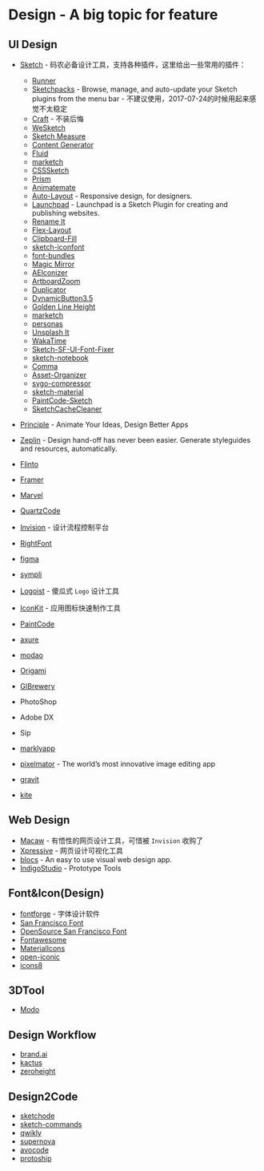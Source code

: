# Design - A big topic for feature

## UI Design
- [Sketch](https://www.sketchapp.com/) - 码农必备设计工具，支持各种插件，这里给出一些常用的插件：
  + [Runner](http://sketchrunner.com/)
  + [Sketchpacks](https://sketchpacks.com/) - Browse, manage, and auto-update your Sketch plugins from the menu bar - 不建议使用，2017-07-24的时候用起来感觉不太稳定
  + [Craft](https://www.invisionapp.com/craft) - 不装后悔
  + [WeSketch](https://github.com/weixin/WeSketch)
  + [Sketch Measure](http://utom.design/measure/)
  + [Content Generator](https://github.com/timuric/Content-generator-sketch-plugin)
  + [Fluid](https://github.com/matt-curtis/Fluid-for-Sketch)
  + [marketch](https://github.com/tudou527/marketch)
  + [CSSSketch](https://github.com/JohnCoates/CSSketch)
  + [Prism](https://github.com/ment-mx/Prism)
  + [Animatemate](http://animatemate.com/)
  + [Auto-Layout](https://animaapp.github.io/) - Responsive design, for designers.
  + [Launchpad](https://animaapp.github.io/) - Launchpad is a Sketch Plugin for creating and publishing websites.
  + [Rename It](https://github.com/rodi01/renameit)
  + [Flex-Layout](https://github.com/hrescak/Sketch-Flex-Layout)
  + [Clipboard-Fill](https://github.com/ScottSavarie/Clipboard-Fill)
  + [sketch-iconfont](https://github.com/keremciu/sketch-iconfont)
  + [font-bundles](https://github.com/keremciu/font-bundles)
  + [Magic Mirror](http://magicsketch.io/)
  + [AEIconizer](https://github.com/tadija/AEIconizer)
  + [ArtboardZoom](https://github.com/arkkimaagi/artboardzoom)
  + [Duplicator](https://github.com/turbobabr/duplicator)
  + [DynamicButton3.5](https://github.com/fuggfuggfugg/sketch-dynamic-button-3.5)
  + [Golden Line Height](https://github.com/lorenzwoehr/golden-ratio-line-height-sketch-plugin)
  + [marketch](http://tudou527.github.io/marketch/)
  + [personas](https://github.com/nolastan/sketch-personas)
  + [Unsplash It](https://github.com/fhuel/unsplash-it-sketch)
  + [WakaTime](https://github.com/wakatime/sketch-wakatime)
  + [Sketch-SF-UI-Font-Fixer](https://github.com/kylehickinson/Sketch-SF-UI-Font-Fixer)
  + [sketch-notebook](http://marcosvid.al/sketch-notebook/)
  + [Comma](https://github.com/margusholland/Comma)
  + [Asset-Organizer](http://checkyourvector.com/Asset-Organizer/)
  + [svgo-compressor](https://github.com/BohemianCoding/svgo-compressor)
  + [sketch-material](https://github.com/websiddu/sketch-material)
  + [PaintCode-Sketch](https://www.paintcodeapp.com/sketch)
  + [SketchCacheCleaner](https://yo-op.github.io/sketchcachecleaner/)

- [Principle](http://principleformac.com/) - Animate Your Ideas, Design Better Apps
- [Zeplin](https://zeplin.io/) - Design hand-off has never been easier. Generate styleguides and resources, automatically.
- [Flinto](https://www.flinto.com/)
- [Framer](https://framer.com/)
- [Marvel](https://marvelapp.com/)
- [QuartzCode](http://www.quartzcodeapp.com/)
- [Invision](https://www.invisionapp.com/) - 设计流程控制平台
- [RightFont](https://rightfontapp.com/)
- [figma](www.figma.com/)
- [sympli](https://sympli.io/)
- [Logoist](http://www.syniumsoftware.com/logoist) - 傻瓜式 `Logo` 设计工具
- [IconKit](https://itunes.apple.com/us/app/iconkit-icon-resizer-for-app/id507135296?mt=12) - 应用图标快速制作工具
- [PaintCode](https://www.paintcodeapp.com/)
- [axure](http://www.axure.com/)
- [modao](https://modao.cc/downloads)
- [Origami](https://origami.design/)
- [GIBrewery](http://gifbrewery.com/)
- PhotoShop
- Adobe DX
- Sip
- [marklyapp](https://marklyapp.com/)
- [pixelmator](http://www.pixelmator.com/pro/) - The world’s most innovative image editing app
- [gravit](https://gravit.io/)
- [kite](https://kiteapp.co/)

## Web Design
- [Macaw](http://macaw.co/) - 有悟性的网页设计工具，可惜被 `Invision` 收购了
- [Xpressive](https://xpressive.org/) - 网页设计可视化工具
- [blocs](http://blocsapp.com/) - An easy to use visual web design app.
- [IndigoStudio](http://www.infragistics.com/products/indigo-studio) - Prototype Tools

## Font&Icon(Design)
- [fontforge](http://fontforge.github.io/) - 字体设计软件
- [San Francisco Font](https://developer.apple.com/fonts/)
- [OpenSource San Francisco Font](https://github.com/AppleDesignResources/SanFranciscoFont)
- [Fontawesome](http://fontawesome.io/)
- [MaterialIcons](http://google.github.io/material-design-icons/)
- [open-iconic](https://useiconic.com/open)
- [icons8](https://icons8.com/)

## 3DTool

- [Modo](https://www.foundry.com/products/modo)

## Design Workflow

- [brand.ai](https://brand.ai/sketch)
- [kactus](https://kactus.io/)
- [zeroheight](https://www.zeroheight.com/)

## Design2Code

- [sketchode](http://sketchode.com/)
- [sketch-commands](https://github.com/bomberstudios/sketch-commands)
- [qwikly](https://www.getqwikly.com/#features)
- [supernova](https://supernova.studio/)
- [avocode](https://avocode.com/mobile)
- [protoship](https://protoship.io/tools.html)
